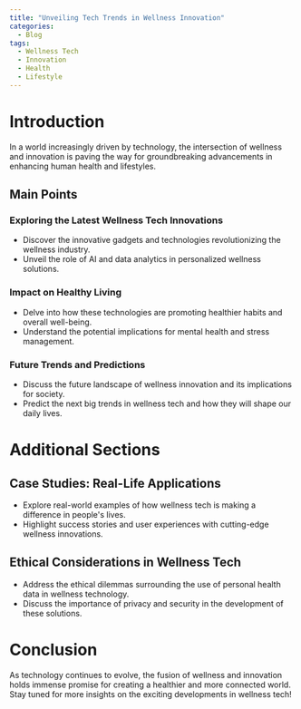 ```yaml
---
title: "Unveiling Tech Trends in Wellness Innovation"
categories:
  - Blog
tags:
  - Wellness Tech
  - Innovation
  - Health
  - Lifestyle
---
```


# Introduction
In a world increasingly driven by technology, the intersection of wellness and innovation is paving the way for groundbreaking advancements in enhancing human health and lifestyles.

## Main Points
### Exploring the Latest Wellness Tech Innovations
- Discover the innovative gadgets and technologies revolutionizing the wellness industry.
- Unveil the role of AI and data analytics in personalized wellness solutions.

### Impact on Healthy Living
- Delve into how these technologies are promoting healthier habits and overall well-being.
- Understand the potential implications for mental health and stress management.

### Future Trends and Predictions
- Discuss the future landscape of wellness innovation and its implications for society.
- Predict the next big trends in wellness tech and how they will shape our daily lives.

# Additional Sections
## Case Studies: Real-Life Applications
- Explore real-world examples of how wellness tech is making a difference in people's lives.
- Highlight success stories and user experiences with cutting-edge wellness innovations.

## Ethical Considerations in Wellness Tech
- Address the ethical dilemmas surrounding the use of personal health data in wellness technology.
- Discuss the importance of privacy and security in the development of these solutions.

# Conclusion
As technology continues to evolve, the fusion of wellness and innovation holds immense promise for creating a healthier and more connected world. Stay tuned for more insights on the exciting developments in wellness tech!